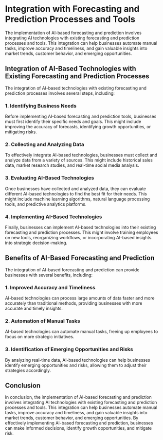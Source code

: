 Integration with Forecasting and Prediction Processes and Tools
======================================================================================================================

The implementation of AI-based forecasting and prediction involves integrating AI technologies with existing forecasting and prediction processes and tools. This integration can help businesses automate manual tasks, improve accuracy and timeliness, and gain valuable insights into market trends, customer behavior, and emerging opportunities.

Integration of AI-Based Technologies with Existing Forecasting and Prediction Processes
---------------------------------------------------------------------------------------

The integration of AI-based technologies with existing forecasting and prediction processes involves several steps, including:

### 1. Identifying Business Needs

Before implementing AI-based forecasting and prediction tools, businesses must first identify their specific needs and goals. This might include improving the accuracy of forecasts, identifying growth opportunities, or mitigating risks.

### 2. Collecting and Analyzing Data

To effectively integrate AI-based technologies, businesses must collect and analyze data from a variety of sources. This might include historical sales data, market research studies, and real-time social media analysis.

### 3. Evaluating AI-Based Technologies

Once businesses have collected and analyzed data, they can evaluate different AI-based technologies to find the best fit for their needs. This might include machine learning algorithms, natural language processing tools, and predictive analytics platforms.

### 4. Implementing AI-Based Technologies

Finally, businesses can implement AI-based technologies into their existing forecasting and prediction processes. This might involve training employees on new tools, reorganizing workflows, or incorporating AI-based insights into strategic decision-making.

Benefits of AI-Based Forecasting and Prediction
-----------------------------------------------

The integration of AI-based forecasting and prediction can provide businesses with several benefits, including:

### 1. Improved Accuracy and Timeliness

AI-based technologies can process large amounts of data faster and more accurately than traditional methods, providing businesses with more accurate and timely insights.

### 2. Automation of Manual Tasks

AI-based technologies can automate manual tasks, freeing up employees to focus on more strategic initiatives.

### 3. Identification of Emerging Opportunities and Risks

By analyzing real-time data, AI-based technologies can help businesses identify emerging opportunities and risks, allowing them to adjust their strategies accordingly.

Conclusion
----------

In conclusion, the implementation of AI-based forecasting and prediction involves integrating AI technologies with existing forecasting and prediction processes and tools. This integration can help businesses automate manual tasks, improve accuracy and timeliness, and gain valuable insights into market trends, customer behavior, and emerging opportunities. By effectively implementing AI-based forecasting and prediction, businesses can make informed decisions, identify growth opportunities, and mitigate risk.
